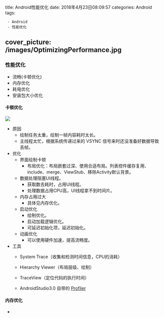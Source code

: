 title:  Android性能优化
date: 2018年4月23日08:09:57
categories: Android
tags: 

	 - Android
	 - 性能优化
cover_picture: /images/OptimizingPerformance.jpg
---

### 性能优化

- 流畅(卡顿优化)
- 内存优化
- 耗电优化
- 安装包大小优化

#### 卡顿优化

![](https://upload-images.jianshu.io/upload_images/2088926-be2fac616c7b93b6.png?imageMogr2/auto-orient/strip%7CimageView2/2/w/1240)

- 原因
  - 绘制任务太重，绘制一帧内容耗时太长。
  - 主线程太忙，根据系统传递过来的 VSYNC 信号来时还没准备好数据导致丢帧。
- 优化
  - 界面绘制卡顿
    - 布局优化：布局嵌套过深、使用合适布局。列表控件缓存复用、include、merge、ViewStub、移除Activity默认背景。
  - 数据处理阻塞UI线程。
    - 获取数去耗时，占用UI线程。
    - 处理数据占用CPU高，UI线程拿不到时间片。
  - 内存占用过大
    - 具体见内存优化。
  - 启动优化
    - 绘制优化。
    - 启动加载逻辑优化。
    - 可延迟初始化项，延迟初始化。
  - 动画优化
    - 可以使用硬件加速，提高流畅度。
- 工具
  - System Trace（收集和检测时间信息，CPU的消耗）

  - Hierarchy Viewer（布局层级、绘制）

  - TraceView（定位代码的执行时间）

  - AndroidStudio3.0 自带的 [Profiler](https://developer.android.google.cn/studio/releases/index.html#3-0-0)
  
#### 内存优化

- ​

